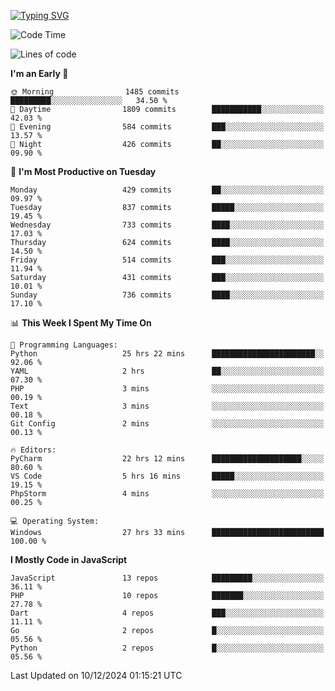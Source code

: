 [![Typing SVG](https://readme-typing-svg.demolab.com?font=Fira+Code&pause=1000&color=F7F7F7&random=false&width=435&lines=Hi+%F0%9F%91%8B%2C+I'm+Rafiu+Sidqi;Junior+Backend+Developer)](https://git.io/typing-svg)
<!--START_SECTION:waka-->
![Code Time](http://img.shields.io/badge/Code%20Time-627%20hrs%205%20mins-blue)

![Lines of code](https://img.shields.io/badge/From%20Hello%20World%20I%27ve%20Written-2.3%20million%20lines%20of%20code-blue)

**I'm an Early 🐤** 

```text
🌞 Morning                1485 commits        █████████░░░░░░░░░░░░░░░░   34.50 % 
🌆 Daytime                1809 commits        ███████████░░░░░░░░░░░░░░   42.03 % 
🌃 Evening                584 commits         ███░░░░░░░░░░░░░░░░░░░░░░   13.57 % 
🌙 Night                  426 commits         ██░░░░░░░░░░░░░░░░░░░░░░░   09.90 % 
```
📅 **I'm Most Productive on Tuesday** 

```text
Monday                   429 commits         ██░░░░░░░░░░░░░░░░░░░░░░░   09.97 % 
Tuesday                  837 commits         █████░░░░░░░░░░░░░░░░░░░░   19.45 % 
Wednesday                733 commits         ████░░░░░░░░░░░░░░░░░░░░░   17.03 % 
Thursday                 624 commits         ████░░░░░░░░░░░░░░░░░░░░░   14.50 % 
Friday                   514 commits         ███░░░░░░░░░░░░░░░░░░░░░░   11.94 % 
Saturday                 431 commits         ███░░░░░░░░░░░░░░░░░░░░░░   10.01 % 
Sunday                   736 commits         ████░░░░░░░░░░░░░░░░░░░░░   17.10 % 
```


📊 **This Week I Spent My Time On** 

```text
💬 Programming Languages: 
Python                   25 hrs 22 mins      ███████████████████████░░   92.06 % 
YAML                     2 hrs               ██░░░░░░░░░░░░░░░░░░░░░░░   07.30 % 
PHP                      3 mins              ░░░░░░░░░░░░░░░░░░░░░░░░░   00.19 % 
Text                     3 mins              ░░░░░░░░░░░░░░░░░░░░░░░░░   00.18 % 
Git Config               2 mins              ░░░░░░░░░░░░░░░░░░░░░░░░░   00.13 % 

🔥 Editors: 
PyCharm                  22 hrs 12 mins      ████████████████████░░░░░   80.60 % 
VS Code                  5 hrs 16 mins       █████░░░░░░░░░░░░░░░░░░░░   19.15 % 
PhpStorm                 4 mins              ░░░░░░░░░░░░░░░░░░░░░░░░░   00.25 % 

💻 Operating System: 
Windows                  27 hrs 33 mins      █████████████████████████   100.00 % 
```

**I Mostly Code in JavaScript** 

```text
JavaScript               13 repos            █████████░░░░░░░░░░░░░░░░   36.11 % 
PHP                      10 repos            ███████░░░░░░░░░░░░░░░░░░   27.78 % 
Dart                     4 repos             ███░░░░░░░░░░░░░░░░░░░░░░   11.11 % 
Go                       2 repos             █░░░░░░░░░░░░░░░░░░░░░░░░   05.56 % 
Python                   2 repos             █░░░░░░░░░░░░░░░░░░░░░░░░   05.56 % 
```




 Last Updated on 10/12/2024 01:15:21 UTC
<!--END_SECTION:waka-->
